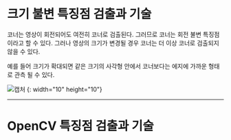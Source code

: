 # 크기 불변 특징점 검출과 기술


코너는 영상이 회전되어도 여전히 코너로 검출된다. 그러므로 코너는 회전 불변 특징점이라고 할 수 있다. 그러나 영상의 크기가 변경될 경우 코너는 더 이상 코너로 검출되지 않을 수 있다.

예를 들어 크기가 확대되면 같은 크기의 사각형 안에서 코너보다는 에지에 가까운 형태로 관측 될 수 있다.

![캡처](https://user-images.githubusercontent.com/76188802/168242185-f3182fcd-5988-4dd7-9f4c-fde0fb852b0a.PNG) {: width="10" height="10"}








---

# OpenCV 특징점 검출과 기술
